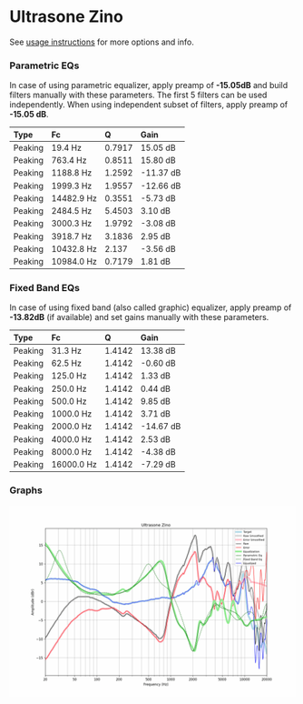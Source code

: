 # Ultrasone Zino
See [usage instructions](https://github.com/jaakkopasanen/AutoEq#usage) for more options and info.

### Parametric EQs
In case of using parametric equalizer, apply preamp of **-15.05dB** and build filters manually
with these parameters. The first 5 filters can be used independently.
When using independent subset of filters, apply preamp of **-15.05 dB**.

| Type    | Fc         |      Q | Gain      |
|:--------|:-----------|:-------|:----------|
| Peaking | 19.4 Hz    | 0.7917 | 15.05 dB  |
| Peaking | 763.4 Hz   | 0.8511 | 15.80 dB  |
| Peaking | 1188.8 Hz  | 1.2592 | -11.37 dB |
| Peaking | 1999.3 Hz  | 1.9557 | -12.66 dB |
| Peaking | 14482.9 Hz | 0.3551 | -5.73 dB  |
| Peaking | 2484.5 Hz  | 5.4503 | 3.10 dB   |
| Peaking | 3000.3 Hz  | 1.9792 | -3.08 dB  |
| Peaking | 3918.7 Hz  | 3.1836 | 2.95 dB   |
| Peaking | 10432.8 Hz | 2.137  | -3.56 dB  |
| Peaking | 10984.0 Hz | 0.7179 | 1.81 dB   |

### Fixed Band EQs
In case of using fixed band (also called graphic) equalizer, apply preamp of **-13.82dB**
(if available) and set gains manually with these parameters.

| Type    | Fc         |      Q | Gain      |
|:--------|:-----------|:-------|:----------|
| Peaking | 31.3 Hz    | 1.4142 | 13.38 dB  |
| Peaking | 62.5 Hz    | 1.4142 | -0.60 dB  |
| Peaking | 125.0 Hz   | 1.4142 | 1.33 dB   |
| Peaking | 250.0 Hz   | 1.4142 | 0.44 dB   |
| Peaking | 500.0 Hz   | 1.4142 | 9.85 dB   |
| Peaking | 1000.0 Hz  | 1.4142 | 3.71 dB   |
| Peaking | 2000.0 Hz  | 1.4142 | -14.67 dB |
| Peaking | 4000.0 Hz  | 1.4142 | 2.53 dB   |
| Peaking | 8000.0 Hz  | 1.4142 | -4.38 dB  |
| Peaking | 16000.0 Hz | 1.4142 | -7.29 dB  |

### Graphs
![](./Ultrasone%20Zino.png)